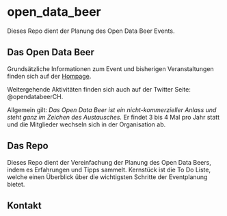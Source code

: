 # open_data_beer
Dieses Repo dient der Planung des Open Data Beer Events. 

## Das Open Data Beer
Grundsätzliche Informationen zum Event und bisherigen Veranstaltungen finden sich auf der [Hompage](https://opendatabeer.ch/). 

Weitergehende Aktivitäten finden sich auch auf der Twitter Seite: @opendatabeerCH. 

Allgemein gilt: _Das Open Data Beer ist ein nicht-kommerzieller Anlass und steht ganz im Zeichen des Austausches._ Er findet 3 bis 4 Mal pro Jahr statt und die Mitglieder wechseln sich in der Organisation ab.  

## Das Repo
Dieses Repo dient der Vereinfachung der Planung des Open Data Beers, indem es Erfahrungen und Tipps sammelt. 
Kernstück ist die To Do Liste, welche einen Überblick über die wichtigsten Schritte der Eventplanung bietet. 

## Kontakt 
